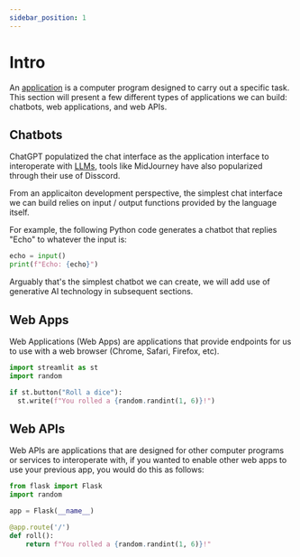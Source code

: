 ```yaml
---
sidebar_position: 1
---
```


# Intro

An [application](https://en.wikipedia.org/wiki/Application_software) is a computer program designed to carry out a specific task. This section will present a few different types of applications we can build: chatbots, web applications, and web APIs.

## Chatbots

ChatGPT populatized the chat interface as the application interface to interoperate with [LLMs](../../genai/llm), tools like MidJourney have also popularized through their use of Disscord.

From an applicaiton development perspective, the simplest chat interface we can build relies on input / output functions provided by the language itself.

For example, the following Python code generates a chatbot that replies "Echo" to whatever the input is:

```python
echo = input()
print(f"Echo: {echo}")
```

Arguably that's the simplest chatbot we can create, we will add use of generative AI technology in subsequent sections.

## Web Apps

Web Applications (Web Apps) are applications that provide endpoints for us to use with a web browser (Chrome, Safari, Firefox, etc).

```python
import streamlit as st
import random

if st.button("Roll a dice"):
  st.write(f"You rolled a {random.randint(1, 6)}!")
```

## Web APIs

Web APIs are applications that are designed for other computer programs or services to interoperate with, if you wanted to enable other web apps to use your previous app, you would do this as follows:

```python
from flask import Flask
import random

app = Flask(__name__)

@app.route('/')
def roll():
    return f"You rolled a {random.randint(1, 6)}!"
```

